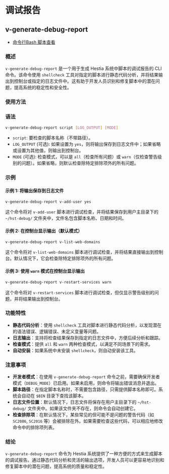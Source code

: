 # 调试报告

## v-generate-debug-report

* [命令行Bash 脚本查看](https://hestiamb.org/bin/v-generate-debug-report)

### 概述

`v-generate-debug-report` 是一个用于生成 Hestia 系统中脚本的调试报告的 CLI 命令。该命令使用 `shellcheck` 工具对指定的脚本进行静态代码分析，并将结果输出到控制台或指定的日志文件中。这有助于开发人员识别和修复脚本中的潜在问题，提高系统的稳定性和安全性。

### 使用方法

### 语法

```bash
v-generate-debug-report script [LOG_OUTPUT] [MODE]
```

- `script`: 要检查的脚本名称（不带路径）。
- `LOG_OUTPUT` (可选): 如果设置为 `yes`，则将输出保存到日志文件中；如果省略或设置为其他值，则输出到控制台。
- `MODE` (可选): 检查模式，可以是 `all`（检查所有问题）或 `warn`（仅检查警告级别的问题）。如果省略，则默认检查除特定排除项外的所有问题。

### 示例

#### 示例 1: 将输出保存到日志文件

```bash
v-generate-debug-report v-add-user yes
```

这个命令将对 `v-add-user` 脚本进行调试检查，并将结果保存到用户主目录下的 `~/hst-debug/` 文件夹中，文件名包含脚本名称、日期和时间。

#### 示例 2: 在控制台显示输出（默认模式）

```bash
v-generate-debug-report v-list-web-domains
```

这个命令将对 `v-list-web-domains` 脚本进行调试检查，并将结果直接输出到控制台。默认情况下，它会检查除特定排除项外的所有问题。

#### 示例 3: 使用 `warn` 模式在控制台显示输出

```bash
v-generate-debug-report v-restart-services warn
```

这个命令将对 `v-restart-services` 脚本进行调试检查，但仅显示警告级别的问题，并将结果输出到控制台。

### 功能特性

- **静态代码分析**：使用 `shellcheck` 工具对脚本进行静态代码分析，以发现潜在的语法错误、逻辑错误、未定义变量等问题。
- **日志输出**：支持将检查结果保存到指定的日志文件中，方便后续分析和跟踪。
- **检查模式**：提供 `all` 和 `warn` 两种检查模式，以满足不同场景下的需求。
- **自动安装**：如果系统中未安装 `shellcheck`，则自动安装该工具。

### 注意事项

- **开发者模式**：在使用 `v-generate-debug-report` 命令之前，需要确保开发者模式（`DEBUG_MODE`）已启用。如果未启用，则命令将输出错误消息并退出。
- **脚本路径**：在指定脚本名称时，不需要包含路径，只需提供脚本名称即可。系统会自动在 `$BIN` 目录下查找该脚本。
- **日志文件位置**：默认情况下，日志文件将保存在用户主目录下的 `~/hst-debug/` 文件夹中。如果该文件夹不存在，则命令会自动创建它。
- **检查排除项**：在默认情况下，某些常见的但可能不是问题的警告代码（如 `SC2086`, `SC2016` 等）会被排除在外。如果需要检查这些代码，可以相应地修改命令中的排除项列表。

### 结论

`v-generate-debug-report` 命令为 Hestia 系统提供了一种方便的方式来生成脚本的调试报告。通过静态代码分析和灵活的输出选项，开发人员可以更容易地识别和修复脚本中的潜在问题，提高系统的质量和稳定性。
